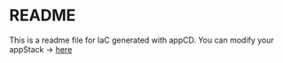 # README
This is a readme file for IaC generated with appCD.
You can modify your appStack -> [here](http://cloud.stackgen.com/appstacks/5195c700-c07c-43b6-b752-ba8be1a5dba3)
